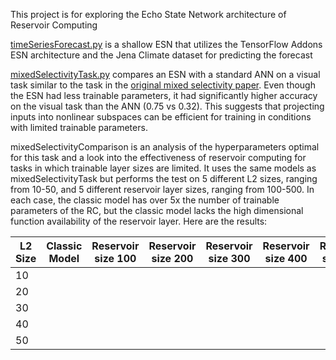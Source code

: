 This project is for exploring the Echo State Network architecture of Reservoir Computing

[timeSeriesForecast.py](timeSeriesForecast.py) is a shallow ESN that utilizes the TensorFlow Addons ESN architecture and the Jena Climate dataset for predicting the forecast 

[mixedSelectivityTask.py](mixedSelectivityTask.py) compares an ESN with a standard ANN on a visual task similar to the task in the [original mixed selectivity paper](https://www.nature.com/articles/nature12160). Even though the ESN had less trainable parameters, it had significantly higher accuracy on the visual task than the ANN (0.75 vs 0.32). This suggests that projecting inputs into nonlinear subspaces can be efficient for training in conditions with limited trainable parameters. 

mixedSelectivityComparison is an analysis of the hyperparameters optimal for this task and a look into the effectiveness of reservoir computing for tasks in which trainable layer sizes are limited. It uses the same models as mixedSelectivityTask but performs the test on 5 different L2 sizes, ranging from 10-50, and 5 different reservoir layer sizes, ranging from 100-500. In each case, the classic model has over 5x the number of trainable parameters of the RC, but the classic model lacks the high dimensional function availability of the reservoir layer. Here are the results:

| L2 Size    | Classic Model | Reservoir size 100 | Reservoir size 200 | Reservoir size 300 | Reservoir size 400 | Reservoir size 500 |
| -------- | ------- | ------- |------- |------- |------- |------- |
| 10  |     |
| 20 |      |
| 30   |     |
| 40   |   |
| 50   |    |
